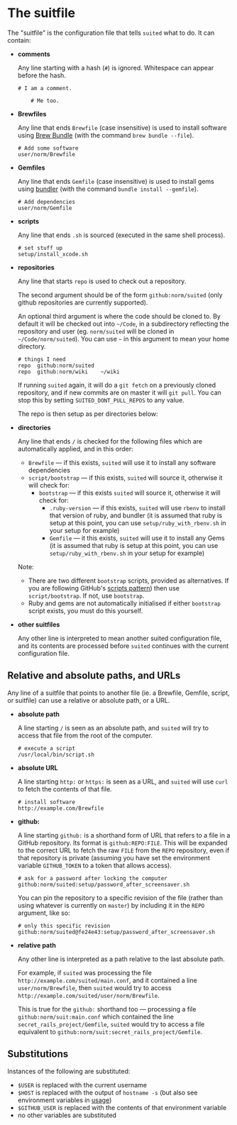 The suitfile
============

The "suitfile" is the configuration file that tells `suited` what to do.
It can contain:

  * **comments**

    Any line starting with a hash (`#`) is ignored. Whitespace can appear before
    the hash.

        # I am a comment.

            # Me too.

  * **Brewfiles**

    Any line that ends `Brewfile` (case insensitive) is used to install software
    using [Brew Bundle](https://github.com/Homebrew/homebrew-bundle) (with
    the command `brew bundle --file`).

        # Add some software
        user/norm/Brewfile

  * **Gemfiles**

    Any line that ends `Gemfile` (case insensitive) is used to install gems
    using [bundler](http://bundler.io) (with the command 
    `bundle install --gemfile`).

        # Add dependencies
        user/norm/Gemfile

  * **scripts**

    Any line that ends `.sh` is sourced (executed in the same shell process).

        # set stuff up
        setup/install_xcode.sh

  * **repositories**

    Any line that starts `repo` is used to check out a repository.

    The second argument should be of the form `github:norm/suited` (only github
    repositories are currently supported).

    An optional third argument is where the code should be cloned to. By
    default it will be checked out into `~/Code`, in a subdirectory reflecting
    the repository and user (eg. `norm/suited` will be cloned in
    `~/Code/norm/suited`). You can use `~` in this argument to mean your home
    directory.

        # things I need
        repo  github:norm/suited
        repo  github:norm/wiki    ~/wiki

    If running `suited` again, it will do a `git fetch` on a previously
    cloned repository, and if new commits are on master it will `git pull`.
    You can stop this by setting `SUITED_DONT_PULL_REPOS` to any value.

    The repo is then setup as per directories below:

  * **directories**

    Any line that ends `/` is checked for the following files which are
    automatically applied, and in this order:

      * `Brewfile` — if this exists, `suited` will use it to install any
        software dependencies
      * `script/bootstrap` — if this exists, `suited` will source it,
        otherwise it will check for:
          * `bootstrap` — if this exists `suited` will source it,
            otherwise it will check for:
              * `.ruby-version` — if this exists, `suited` will use `rbenv` to
                install that version of ruby, and bundler (it is assumed that
                ruby is setup at this point, you can use
                `setup/ruby_with_rbenv.sh` in your setup for example)
              * `Gemfile` — it this exists, `suited` will use it to install
                any Gems (it is assumed that ruby is setup at this point, you
                can use `setup/ruby_with_rbenv.sh` in your setup for example)

    Note:

      * There are two different `bootstrap` scripts, provided
        as alternatives. If you are following GitHub's 
        [scripts pattern](https://github.com/github/scripts-to-rule-them-all))
        then use `script/bootstrap`. If not, use `bootstrap`.
      * Ruby and gems are not automatically initialised if either `bootstrap`
        script exists, you must do this yourself.

  * **other suitfiles**

    Any other line is interpreted to mean another suited configuration file, and
    its contents are processed before `suited` continues with the current
    configuration file.


## Relative and absolute paths, and URLs

Any line of a suitfile that points to another file (ie. a Brewfile, Gemfile, 
script, or suitfile) can use a relative or absolute path, or a URL.

  * **absolute path**

    A line starting `/` is seen as an absolute path, and `suited` will try to
    access that file from the root of the computer.

        # execute a script
        /usr/local/bin/script.sh

  * **absolute URL**

    A line starting `http:` or `https:` is seen as a URL, and `suited` will
    use `curl` to fetch the contents of that file.

        # install software
        http://example.com/Brewfile

  * **github:**

    A line starting `github:` is a shorthand form of URL that refers to a file
    in a GitHub repository. Its format is `github:REPO:FILE`. This will be
    expanded to the correct URL to fetch the raw `FILE` from the `REPO`
    repository, even if that repository is private (assuming you have set the
    environment variable `GITHUB_TOKEN` to a token that allows access).

        # ask for a password after locking the computer
        github:norm/suited:setup/password_after_screensaver.sh 

    You can pin the repository to a specific revision of the file (rather than
    using whatever is currently on `master`) by including it in the `REPO`
    argument, like so:

        # only this specific revision
        github:norm/suited@fe24e43:setup/password_after_screensaver.sh

  * **relative path**

    Any other line is interpreted as a path relative to the last absolute
    path.

    For example, if `suited` was processing the file 
    `http://example.com/suited/main.conf`, and it contained a line
    `user/norm/Brewfile`, then `suited` would try to access
    `http://example.com/suited/user/norm/Brewfile`.

    This is true for the `github:` shorthand too — processing a file
    `github:norm/suit:main.conf` which contained the line
    `secret_rails_project/Gemfile`, `suited` would try to access
    a file equivalent to `github:norm/suit:secret_rails_project/Gemfile`.


## Substitutions

Instances of the following are substituted:

  * `$USER` is replaced with the current username
  * `$HOST` is replaced with the output of
    `hostname -s` (but also see environment variables in 
    [usage](usage.markdown))
  * `$GITHUB_USER` is replaced with the contents of that environment variable
  * no other variables are substituted
